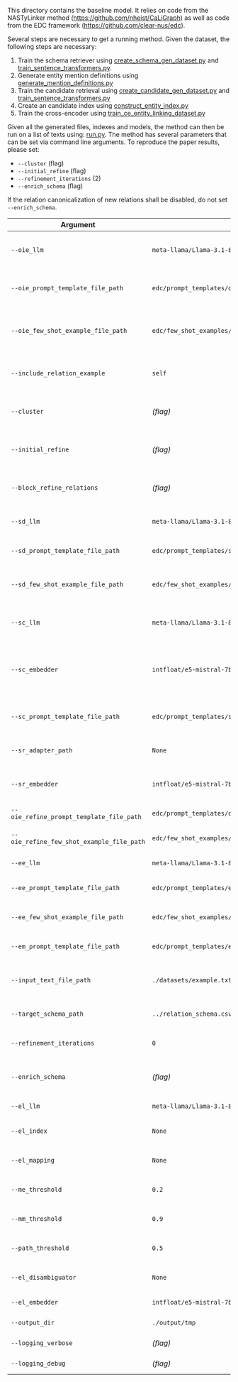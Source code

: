 This directory contains the baseline model.
It relies on code from the NASTyLinker method (https://github.com/nheist/CaLiGraph) as well as code from the EDC framework (https://github.com/clear-nus/edc).

Several steps are necessary to get a running method. 
Given the dataset, the following steps are necessary:
1. Train the schema retriever using [create_schema_gen_dataset.py](src%2Fcreate_schema_gen_dataset.py) and [train_sentence_transformers.py](src%2Ftrain_sentence_transformers.py).
2. Generate entity mention definitions using [generate_mention_definitions.py](src%2Fgenerate_mention_definitions.py)
3. Train the candidate retrieval using [create_candidate_gen_dataset.py](src%2Fcreate_candidate_gen_dataset.py) and [train_sentence_transformers.py](src%2Ftrain_sentence_transformers.py)
4. Create an candidate index using [construct_entity_index.py](src%2Fconstruct_entity_index.py)
5. Train the cross-encoder using [train_ce_entity_linking_dataset.py](src%2Ftrain_ce_entity_linking_dataset.py)

Given all the generated files, indexes and models, the method can then be run on a list of texts using:
[run.py](edc%2Frun.py).
The method has several parameters that can be set via command line arguments. To reproduce the paper results, please set:
- `--cluster` (flag)
- `--initial_refine` (flag)
- `--refinement_iterations` (2)
- `--enrich_schema` (flag)

If the relation canonicalization of new relations shall be disabled, do not set `--enrich_schema`. 

| Argument | Default                                                        | Description                                                            |
|---------|----------------------------------------------------------------|------------------------------------------------------------------------|
| `--oie_llm` | `meta-llama/Llama-3.1-8B-Instruct`                             | LLM used for open information extraction.                              |
| `--oie_prompt_template_file_path` | `edc/prompt_templates/oie_template.txt`                        | Prompt template used for open information extraction.                  |
| `--oie_few_shot_example_file_path` | `edc/few_shot_examples/rebel/oie_few_shot_examples.txt`        | Few-shot examples for open information extraction.                     |
| `--include_relation_example` | `self`                                                         | Whether to include relation examples in the prompt.                    |
| `--cluster` | *(flag)*                                                       | Enable clustering for entity linking (NASTyLinker).                    |
| `--initial_refine` | *(flag)*                                                       | Enable refinement in the first iteration.                              |
| `--block_refine_relations` | *(flag)*                                                       | Do not use refinement hints for the canonicalization.                  |
| `--sd_llm` | `meta-llama/Llama-3.1-8B-Instruct`                             | LLM used for schema definition.                                        |
| `--sd_prompt_template_file_path` | `edc/prompt_templates/sd_template.txt`                         | Prompt template for schema definition.                                 |
| `--sd_few_shot_example_file_path` | `edc/few_shot_examples/rebel/sd_few_shot_examples.txt`         | Few-shot examples for schema definition.                               |
| `--sc_llm` | `meta-llama/Llama-3.1-8B-Instruct`                             | LLM used for schema canonicalization verification.                     |
| `--sc_embedder` | `intfloat/e5-mistral-7b-instruct`                              | Embedder for schema canonicalization (must be a sentence transformer). |
| `--sc_prompt_template_file_path` | `edc/prompt_templates/sc_template.txt`                         | Prompt template for schema canonicalization verification.              |
| `--sr_adapter_path` | `None`                                                         | Path to schema retriever adapter.                                      |
| `--sr_embedder` | `intfloat/e5-mistral-7b-instruct`                              | Embedding model for schema retriever.                                  |
| `--oie_refine_prompt_template_file_path` | `edc/prompt_templates/oie_r_template.txt`                      | Prompt template for refined OIE.                                       |
| `--oie_refine_few_shot_example_file_path` | `edc/few_shot_examples/rebel/oie_few_shot_refine_examples.txt` | Few-shot examples for refined OIE.                                     |
| `--ee_llm` | `meta-llama/Llama-3.1-8B-Instruct`                             | LLM used for entity extraction.                                        |
| `--ee_prompt_template_file_path` | `edc/prompt_templates/ee_template.txt`                         | Prompt template for entity extraction.                                 |
| `--ee_few_shot_example_file_path` | `edc/few_shot_examples/rebel/ee_few_shot_examples.txt`         | Few-shot examples for entity extraction.                               |
| `--em_prompt_template_file_path` | `edc/prompt_templates/em_template.txt`                         | Prompt template for entity merging.                                    |
| `--input_text_file_path` | `./datasets/example.txt`                                       | File containing input texts for KG extraction (one per line).          |
| `--target_schema_path` | `../relation_schema.csv`                                       | Path to target schema to align to.                                     |
| `--refinement_iterations` | `0`                                                            | Number of refinement iterations.                                       |
| `--enrich_schema` | *(flag)*                                                       | Add un-canonicalizable relations to the schema.                        |
| `--el_llm` | `meta-llama/Llama-3.1-8B-Instruct`                             | LLM used for entity linking.                                           |
| `--el_index` | `None`                                                         | Path to the entity linking index.                                      |
| `--el_mapping` | `None`                                                         | Path to the entity linking mapping.                                    |
| `--me_threshold` | `0.2`                                                          | Threshold for entity merging (me).                                     |
| `--mm_threshold` | `0.9`                                                          | Threshold for entity merging (mm).                                     |
| `--path_threshold` | `0.5`                                                          | Threshold for entity merging via path.                                 |
| `--el_disambiguator` | `None`                                                         | Path to the entity linking disambiguator.                              |
| `--el_embedder` | `intfloat/e5-mistral-7b-instruct`                              | Embedder used for entity linking.                                      |
| `--output_dir` | `./output/tmp`                                                 | Output directory.                                                      |
| `--logging_verbose` | *(flag)*                                                       | Set logging level to INFO.                                             |
| `--logging_debug` | *(flag)*                                                       | Set logging level to DEBUG.                                            |
